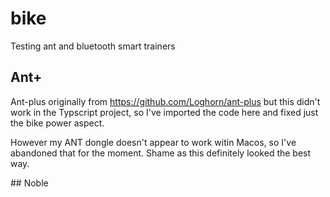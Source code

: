 # bike

Testing ant and bluetooth smart trainers

## Ant+

Ant-plus originally from https://github.com/Loghorn/ant-plus but this didn't work in the Typscript project, so I've imported the code here and fixed just the bike power aspect.

However my ANT dongle doesn't appear to work witin Macos, so I've abandoned that for the moment.
Shame as this definitely looked the best way.

## Noble
